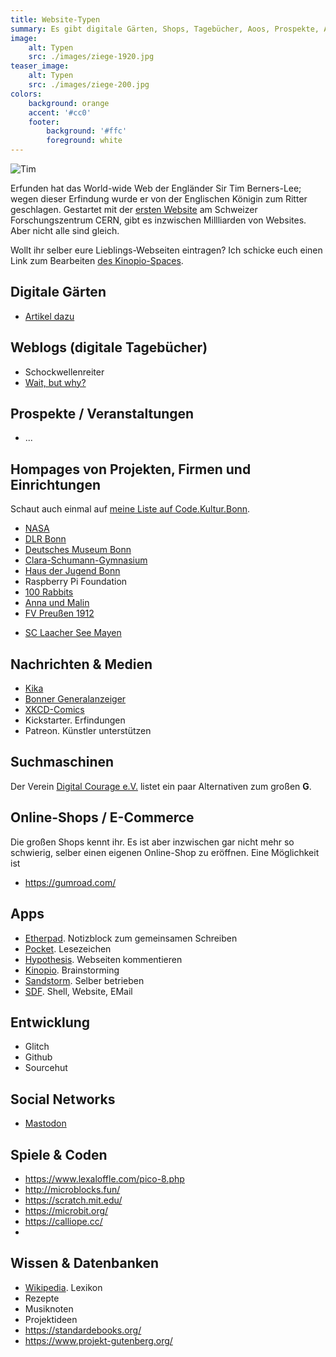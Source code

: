 ```yaml
---
title: Website-Typen
summary: Es gibt digitale Gärten, Shops, Tagebücher, Aoos, Prospekte, Alben, ...
image:
    alt: Typen
    src: ./images/ziege-1920.jpg
teaser_image:
    alt: Typen
    src: ./images/ziege-200.jpg
colors:
    background: orange
    accent: '#cc0'
    footer:
        background: '#ffc'
        foreground: white
---
```

![Tim](./images/tim-80.jpg)

Erfunden hat das World-wide Web der Engländer Sir Tim Berners-Lee; wegen dieser Erfindung wurde er von der Englischen Königin zum Ritter geschlagen. Gestartet mit der [ersten Website](http://info.cern.ch/) am Schweizer Forschungszentrum CERN, gibt es inzwischen Millliarden von Websites. Aber nicht alle sind gleich.

Wollt ihr selber eure Lieblings-Webseiten eintragen? Ich schicke euch einen Link zum Bearbeiten [des Kinopio-Spaces](https://kinopio.club/websites-XhsfzYCgOE0g-ifjPPrNk).

## Digitale Gärten

* [Artikel dazu](https://github.com/MaggieAppleton/digital-gardeners)

## Weblogs (digitale Tagebücher)

* Schockwellenreiter
* [Wait, but why?](https://waitbutwhy.com/)

## Prospekte / Veranstaltungen

* ...

## Hompages von Projekten, Firmen und Einrichtungen

Schaut auch einmal auf [meine Liste auf Code.Kultur.Bonn](https://codekulturbonn.de/venues.html).

* [NASA](https://www.nasa.gov/)
* [DLR Bonn](https://www.dlr.de/)
* [Deutsches Museum Bonn](https://www.deutsches-museum.de/bonn)
* [Clara-Schumann-Gymnasium](https://www.clara-online.de/)
* [Haus der Jugend Bonn](https://www.hausderjugendbonn.de/)
* Raspberry Pi Foundation
* [100 Rabbits](https://100r.co/site/home.html)
* [Anna und Malin](https://annaundmalin.de/)
* [FV Preußen 1912](https://www.fvpreussenbonn.de/)
+ [SC Laacher See Mayen](https://www.sclm.de/)

## Nachrichten & Medien

* [Kika](https://www.kika.de/index.html)
* [Bonner Generalanzeiger](https://ga.de/)
* [XKCD-Comics](https://xkcd.com/)
* Kickstarter. Erfindungen
* Patreon. Künstler unterstützen

## Suchmaschinen

Der Verein [Digital Courage e.V.](https://digitalcourage.de/digitale-selbstverteidigung/es-geht-auch-ohne-google-alternative-suchmaschinen) listet ein paar Alternativen zum großen **G**.

## Online-Shops / E-Commerce

Die großen Shops kennt ihr. Es ist aber inzwischen gar nicht mehr so schwierig, selber einen eigenen Online-Shop zu eröffnen. Eine Möglichkeit ist 

* https://gumroad.com/

## Apps

* [Etherpad](https://etherpad.org/). Notizblock zum gemeinsamen Schreiben
* [Pocket](https://getpocket.com/). Lesezeichen
* [Hypothesis](https://web.hypothes.is/). Webseiten kommentieren 
* [Kinopio](https://kinopio.club/). Brainstorming
* [Sandstorm](https://sandstorm.io/). Selber betrieben 
* [SDF](http://sdf.org/). Shell, Website, EMail

## Entwicklung

* Glitch
* Github
* Sourcehut

## Social Networks

* [Mastodon](https://bonn.social)

## Spiele & Coden

* https://www.lexaloffle.com/pico-8.php
* http://microblocks.fun/
* https://scratch.mit.edu/
* https://microbit.org/
* https://calliope.cc/
* 

## Wissen & Datenbanken

* [Wikipedia](https://de.wikipedia.org/). Lexikon
* Rezepte
* Musiknoten
* Projektideen
* https://standardebooks.org/
* https://www.projekt-gutenberg.org/
